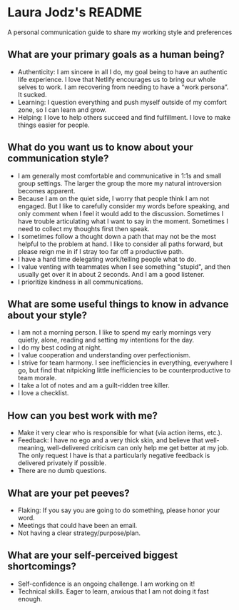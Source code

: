 # Laura Jodz's README
A personal communication guide to share my working style and preferences 

## What are your primary goals as a human being?
- Authenticity: I am sincere in all I do, my goal being to have an authentic life experience. I love that Netlify encourages us to bring our whole selves to work. I am recovering from needing to have a “work persona”. It sucked.
- Learning: I question everything and push myself outside of my comfort zone, so I can learn and grow. 
- Helping: I love to help others succeed and find fulfillment. I love to make things easier for people.

## What do you want us to know about your communication style?
- I am generally most comfortable and communicative in 1:1s and small group settings. The larger the group the more my natural introversion becomes apparent.
- Because I am on the quiet side, I worry that people think I am not engaged. But I like to carefully consider my words before speaking, and only comment when I feel it would add to the discussion. Sometimes I have trouble articulating what I want to say in the moment. Sometimes I need to collect my thoughts first then speak.
- I sometimes follow a thought down a path that may not be the most helpful to the problem at hand. I like to consider all paths forward, but please reign me in if I stray too far off a productive path.
- I have a hard time delegating work/telling people what to do.
- I value venting with teammates when I see something "stupid", and then usually get over it in about 2 seconds. And I am a good listener.
- I prioritize kindness in all communications.

## What are some useful things to know in advance about your style?
- I am not a morning person. I like to spend my early mornings very quietly, alone, reading and setting my intentions for the day. 
- I do my best coding at night.
- I value cooperation and understanding over perfectionism. 
- I strive for team harmony. I see inefficiencies in everything, everywhere I go, but find that nitpicking little inefficiencies to be counterproductive to team morale.
- I take a lot of notes and am a guilt-ridden tree killer.
- I love a checklist.

## How can you best work with me?
- Make it very clear who is responsible for what (via action items, etc.).
- Feedback: I have no ego and a very thick skin, and believe that well-meaning, well-delivered criticism can only help me get better at my job. The only request I have is that a particularly negative feedback is delivered privately if possible.
- There are no dumb questions.

## What are your pet peeves?
- Flaking: If you say you are going to do something, please honor your word. 
- Meetings that could have been an email.
- Not having a clear strategy/purpose/plan.

## What are your self-perceived biggest shortcomings?
- Self-confidence is an ongoing challenge. I am working on it!
- Technical skills. Eager to learn, anxious that I am not doing it fast enough.
